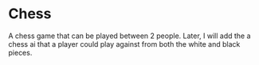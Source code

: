 # Chess

A chess game that can be played between 2 people. Later, I will add the a chess ai that a player could play against from both the white and black pieces.
